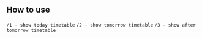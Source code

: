 ## How to use
```/1 - show today timetable```
```/2 - show tomorrow timetable```
```/3 - show after tomorrow timetable```